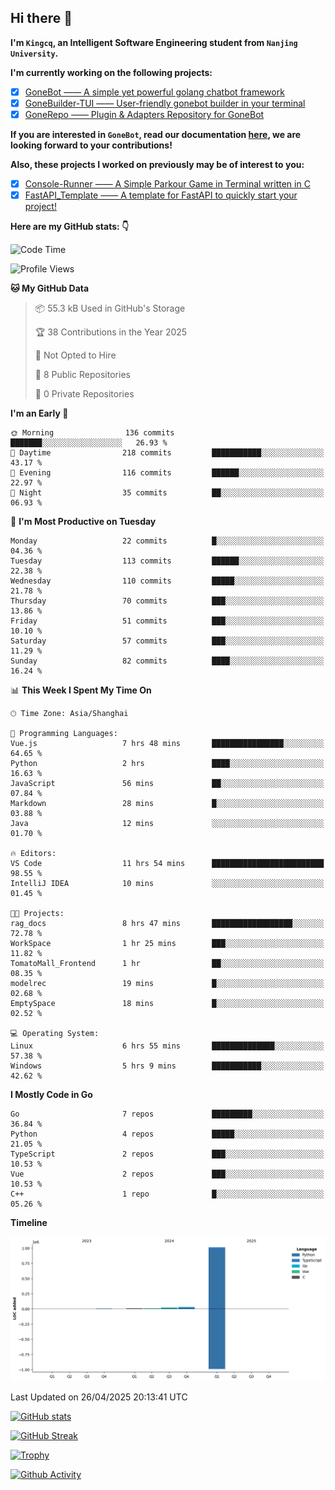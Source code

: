 ## Hi there 👋

**I'm `Kingcq`, an Intelligent Software Engineering student from `Nanjing University`.**

**I'm currently working on the following projects:**

- [x] [GoneBot —— A simple yet powerful golang chatbot framework](https://github.com/gonebot-dev/gonebot)
- [x] [GoneBuilder-TUI —— User-friendly gonebot builder in your terminal](https://github.com/gonebot-dev/gonebuilder-tui)
- [x] [GoneRepo —— Plugin & Adapters Repository for GoneBot](https://github.com/gonebot-dev/gonerepo)

**If you are interested in `GoneBot`, read our documentation [here](https://gonebot-dev.github.io/), we are looking forward to your contributions!**

**Also, these projects I worked on previously may be of interest to you:**

- [x] [Console-Runner —— A Simple Parkour Game in Terminal written in C](https://github.com/Kingcxp/Console-Runners)
- [x] [FastAPI_Template —— A template for FastAPI to quickly start your project!](https://github.com/Kingcxp/FastAPI_Template)

**Here are my GitHub stats: 👇**
<!--START_SECTION:waka-->
![Code Time](http://img.shields.io/badge/Code%20Time-1%2C662%20hrs%2013%20mins-blue)

![Profile Views](http://img.shields.io/badge/Profile%20Views-0-blue)

**🐱 My GitHub Data** 

> 📦 55.3 kB Used in GitHub's Storage 
 > 
> 🏆 38 Contributions in the Year 2025
 > 
> 🚫 Not Opted to Hire
 > 
> 📜 8 Public Repositories 
 > 
> 🔑 0 Private Repositories 
 > 
**I'm an Early 🐤** 

```text
🌞 Morning                136 commits         ███████░░░░░░░░░░░░░░░░░░   26.93 % 
🌆 Daytime                218 commits         ███████████░░░░░░░░░░░░░░   43.17 % 
🌃 Evening                116 commits         ██████░░░░░░░░░░░░░░░░░░░   22.97 % 
🌙 Night                  35 commits          ██░░░░░░░░░░░░░░░░░░░░░░░   06.93 % 
```
📅 **I'm Most Productive on Tuesday** 

```text
Monday                   22 commits          █░░░░░░░░░░░░░░░░░░░░░░░░   04.36 % 
Tuesday                  113 commits         ██████░░░░░░░░░░░░░░░░░░░   22.38 % 
Wednesday                110 commits         █████░░░░░░░░░░░░░░░░░░░░   21.78 % 
Thursday                 70 commits          ███░░░░░░░░░░░░░░░░░░░░░░   13.86 % 
Friday                   51 commits          ███░░░░░░░░░░░░░░░░░░░░░░   10.10 % 
Saturday                 57 commits          ███░░░░░░░░░░░░░░░░░░░░░░   11.29 % 
Sunday                   82 commits          ████░░░░░░░░░░░░░░░░░░░░░   16.24 % 
```


📊 **This Week I Spent My Time On** 

```text
🕑︎ Time Zone: Asia/Shanghai

💬 Programming Languages: 
Vue.js                   7 hrs 48 mins       ████████████████░░░░░░░░░   64.65 % 
Python                   2 hrs               ████░░░░░░░░░░░░░░░░░░░░░   16.63 % 
JavaScript               56 mins             ██░░░░░░░░░░░░░░░░░░░░░░░   07.84 % 
Markdown                 28 mins             █░░░░░░░░░░░░░░░░░░░░░░░░   03.88 % 
Java                     12 mins             ░░░░░░░░░░░░░░░░░░░░░░░░░   01.70 % 

🔥 Editors: 
VS Code                  11 hrs 54 mins      █████████████████████████   98.55 % 
IntelliJ IDEA            10 mins             ░░░░░░░░░░░░░░░░░░░░░░░░░   01.45 % 

🐱‍💻 Projects: 
rag_docs                 8 hrs 47 mins       ██████████████████░░░░░░░   72.78 % 
WorkSpace                1 hr 25 mins        ███░░░░░░░░░░░░░░░░░░░░░░   11.82 % 
TomatoMall_Frontend      1 hr                ██░░░░░░░░░░░░░░░░░░░░░░░   08.35 % 
modelrec                 19 mins             █░░░░░░░░░░░░░░░░░░░░░░░░   02.68 % 
EmptySpace               18 mins             █░░░░░░░░░░░░░░░░░░░░░░░░   02.52 % 

💻 Operating System: 
Linux                    6 hrs 55 mins       ██████████████░░░░░░░░░░░   57.38 % 
Windows                  5 hrs 9 mins        ███████████░░░░░░░░░░░░░░   42.62 % 
```

**I Mostly Code in Go** 

```text
Go                       7 repos             █████████░░░░░░░░░░░░░░░░   36.84 % 
Python                   4 repos             █████░░░░░░░░░░░░░░░░░░░░   21.05 % 
TypeScript               2 repos             ███░░░░░░░░░░░░░░░░░░░░░░   10.53 % 
Vue                      2 repos             ███░░░░░░░░░░░░░░░░░░░░░░   10.53 % 
C++                      1 repo              █░░░░░░░░░░░░░░░░░░░░░░░░   05.26 % 
```



**Timeline**

![Lines of Code chart](https://raw.githubusercontent.com/Kingcxp/Kingcxp/main/assets/bar_graph.png)


 Last Updated on 26/04/2025 20:13:41 UTC
<!--END_SECTION:waka-->

[![GitHub stats](https://github-readme-stats.vercel.app/api?username=Kingcxp&show_icons=true&count_private=true&theme=aura&hide_border=true&icon_color=FF4500&text_color=76EE00)](https://github.com/anuraghazra/github-readme-stats)    

[![GitHub Streak](https://github-readme-streak-stats.herokuapp.com/?user=Kingcxp&hide_border=true&theme=catppuccin-macchiato)](https://git.io/streak-stats)

[![Trophy](https://github-profile-trophy.vercel.app/?username=Kingcxp&theme=dracula)](https://github.com/ryo-ma/github-profile-trophy)

[![Github Activity](https://github-readme-activity-graph.vercel.app/graph?username=Kingcxp&theme=tokyo-night&hide_border=true)](https://github.com/ashutosh00710/github-readme-activity-graph)